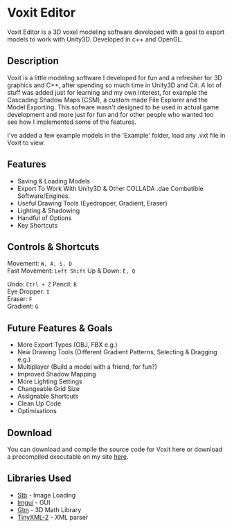 # Voxit Editor

Voxit Editor is a 3D voxel modeling software developed with a goal to export models to work with Unity3D.
Developed in c++ and OpenGL.

## Description

Voxit is a little modeling software I developed for fun and a refresher for 3D graphics and C++, after spending so much time in Unity3D and C#. A lot of stuff was added just for learning and my own interest, for example the Cascading Shadow Maps (CSM), a custom made File Explorer and the Model Exporting.
This sofware wasn't designed to be used in actual game development and more just for fun and for other people who wanted too see how I implemented some of the features.  

I've added a few example models in the 'Example' folder, load any .vxt file in Voxit to view.

## Features

* Saving & Loading Models
* Export To Work With Unity3D & Other COLLADA .dae Combatible Software/Engines.
* Useful Drawing Tools (Eyedropper, Gradient, Eraser)
* Lighting & Shadowing
* Handful of Options
* Key Shortcuts


## Controls & Shortcuts

Movement: `W, A, S, D`  
Fast Movement: `Left Shift`
Up & Down: `E, Q`  
 
Undo: `Ctrl + Z`
Pencil: `B`  
Eye Dropper: `I`  
Eraser: `F`  
Gradient: `G`

## Future Features & Goals

* More Export Types (OBJ, FBX e.g.)
* New Drawing Tools (Different Gradient Patterns, Selecting & Dragging e.g.)
* Multiplayer (Build a model with a friend, for fun?)
* Improved Shadow Mapping
* More Lighting Settings
* Changeable Grid Size
* Assignable Shortcuts
* Clean Up Code
* Optimisations

## Download

You can download and compile the source code for Voxit here or download a precompiled executable on my site [here](http://www.rhysboer.com/project/voxit).

## Libraries Used
* [Stb](https://github.com/nothings/stb) - Image Loading
* [Imgui](https://github.com/ocornut/imgui) - GUI
* [Glm](https://glm.g-truc.net/0.9.9/index.html) - 3D Math Library
* [TinyXML-2](https://github.com/leethomason/tinyxml2) - XML parser
